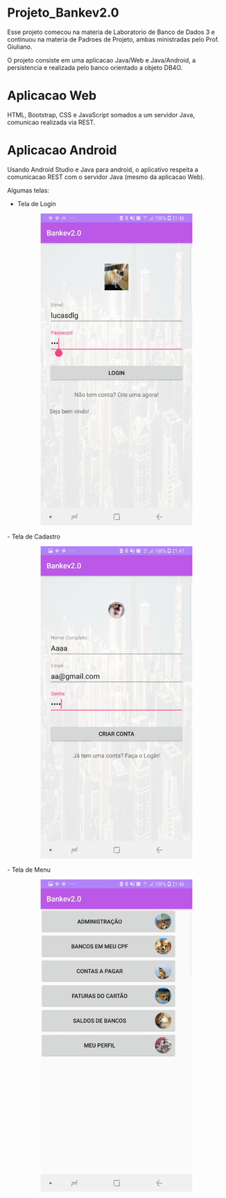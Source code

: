 # Projeto_Bankev2.0
Esse projeto comecou na materia de Laboratorio de Banco de Dados 3 e continuou na materia de Padroes de Projeto, ambas ministradas pelo Prof. Giuliano.

O projeto consiste em uma aplicacao Java/Web e Java/Android, a persistencia e realizada pelo banco orientado a objeto DB4O.

# Aplicacao Web
HTML, Bootstrap, CSS e JavaScript somados a um servidor Java, comunicao realizada via REST.

# Aplicacao Android
Usando Android Studio e Java para android, o aplicativo respeita a comunicacao REST com o servidor Java (mesmo da aplicacao Web).

Algumas telas:
- Tela de Login
<p align="center">
  <img src="https://github.com/lucasdlg5/Projeto_Bankev2.0/blob/master/Prints%20App/LOGIN.jpg" width="350" title="Tela de Login">
</p>
- Tela de Cadastro
<p align="center">
  <img src="https://github.com/lucasdlg5/Projeto_Bankev2.0/blob/master/Prints%20App/CADASTRO.jpg" width="350" title="Tela de Cadastro">
</p>
- Tela de Menu
<p align="center">
  <img src="https://github.com/lucasdlg5/Projeto_Bankev2.0/blob/master/Prints%20App/MENU1.jpg" width="350" title="Tela de Menu">
</p>
